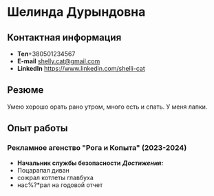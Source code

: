 # Шелинда Дурындовна
## Контактная информация
 * **Тел**+380501234567
 * **E-mail** shelly.cat@gmail.com
 * **LinkedIn** https://www.linkedin.com/shelli-cat

## Резюме
Умею хорошо орать рано утром, много есть и спать. У меня лапки.
## Опыт работы
### Рекламное агенство "Рога и Копыта" (2023-2024)
* **Начальник службы безопасности**
***Достижения:***
* Поцарапал диван
* сожрал котлеты главбуха
* нас%?*рал на годовой отчет